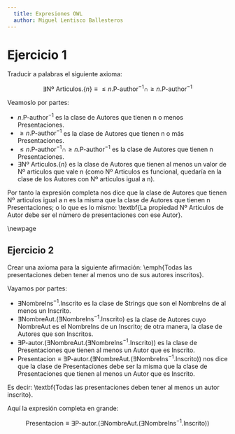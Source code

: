 ```yaml
---
  title: Expresiones OWL
  author: Miguel Lentisco Ballesteros
---
```


# Ejercicio 1
Traducir a palabras el siguiente axioma:

$$\exists \text{Nº Articulos}.\{n\} \equiv \leq n.\text{P-author}^{-1} \cap \geq n.\text{P-author}^{-1}$$

Veamoslo por partes:

  - $n.\text{P-author}^{-1}$ es la clase de Autores que tienen n o menos Presentaciones.
  - $\geq n.\text{P-author}^{-1}$ es la clase de Autores que tienen n o más Presentaciones.
  - $\leq n.\text{P-author}^{-1} \cap \geq n.\text{P-author}^{-1}$ es la clase de Autores que tienen n Presentaciones.
  - $\exists \text{Nº Articulos}.\{n\}$ es la clase de Autores que tienen al menos un valor de Nº articulos que vale n (como Nº Articulos es funcional, quedaría en la clase de los Autores con Nº articulos igual a n).

Por tanto la expresión completa nos dice que la clase de Autores que tienen Nº articulos igual a n es la misma que la clase de Autores que tienen n Presentaciones; o lo que es lo mismo: \textbf{La propiedad Nº Articulos de Autor debe ser el número de presentaciones con ese Autor}.

\newpage

## Ejercicio 2
Crear una axioma para la siguiente afirmación: \emph{Todas las presentaciones deben tener al menos uno de sus autores inscritos}.

Vayamos por partes:

  - $\exists \text{NombreIns}^{-1}.\text{Inscrito}$ es la clase de Strings que son el NombreIns de al menos un Inscrito.
  - $\exists \text{NombreAut}.(\exists \text{NombreIns}^{-1}.\text{Inscrito})$ es la clase de Autores cuyo NombreAut es el NombreIns de un Inscrito; de otra manera, la clase de Autores que son Inscritos.
  - $\exists \text{P-autor}.(\exists \text{NombreAut}.(\exists \text{NombreIns}^{-1}.\text{Inscrito}))$ es la clase de Presentaciones que tienen al menos un Autor que es Inscrito.
  - $\text{Presentacion} \equiv \exists \text{P-autor}.(\exists \text{NombreAut}.(\exists \text{NombreIns}^{-1}.\text{Inscrito}))$ nos dice que la clase de Presentaciones debe ser la misma que la clase de Presentaciones que tienen al menos un Autor que es Inscrito.

Es decir: \textbf{Todas las presentaciones deben tener al menos un autor inscrito}.

Aquí la expresión completa en grande:

$$\text{Presentacion}\equiv \exists \text{P-autor}.(\exists \text{NombreAut}.(\exists \text{NombreIns}^{-1}.\text{Inscrito}))$$
